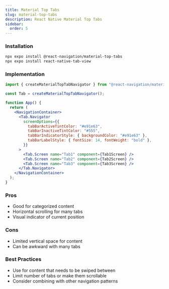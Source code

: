 ```yaml
---
title: Material Top Tabs
slug: material-top-tabs
description: React Native Material Top Tabs
sidebar:
  order: 5
---
```


### Installation

```bash
npx expo install @react-navigation/material-top-tabs
npx expo install react-native-tab-view
```

### Implementation

```jsx
import { createMaterialTopTabNavigator } from "@react-navigation/material-top-tabs";

const Tab = createMaterialTopTabNavigator();

function App() {
  return (
    <NavigationContainer>
      <Tab.Navigator
        screenOptions={{
          tabBarActiveTintColor: "#e91e63",
          tabBarInactiveTintColor: "#555",
          tabBarIndicatorStyle: { backgroundColor: "#e91e63" },
          tabBarLabelStyle: { fontSize: 14, fontWeight: "bold" },
        }}
      >
        <Tab.Screen name="Tab1" component={Tab1Screen} />
        <Tab.Screen name="Tab2" component={Tab2Screen} />
        <Tab.Screen name="Tab3" component={Tab3Screen} />
      </Tab.Navigator>
    </NavigationContainer>
  );
}
```

### Pros

- Good for categorized content
- Horizontal scrolling for many tabs
- Visual indicator of current position

### Cons

- Limited vertical space for content
- Can be awkward with many tabs

### Best Practices

- Use for content that needs to be swiped between
- Limit number of tabs or make them scrollable
- Consider combining with other navigation patterns
